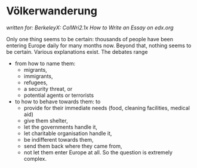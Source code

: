 Völkerwanderung
===============

_written for: BerkeleyX: ColWri2.1x How to Write an Essay on edx.org_

Only one thing seems to be certain: thousands of people have been entering Europe daily for many months now.
Beyond that, nothing seems to be certain. Various explanations exist. The debates range 
* from how to name them: 
  + migrants,
  + immigrants,
  + refugees,
  + a security threat, or 
  + potential agents or terrorists
* to how to behave towards them: to 
  + provide for their immediate needs (food, cleaning facilities, medical aid)
  + give them shelter, 
  + let the governments handle it,
  + let charitable organisation handle it, 
  + be indifferent towards them, 
  + send them back where they came from, 
  + not let them enter Europe at all.
So the question is extremely complex.

